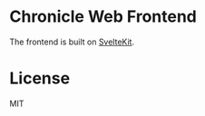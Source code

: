 # Chronicle Web Frontend

The frontend is built on [SvelteKit](https://kit.svelte.dev/).

# License

MIT